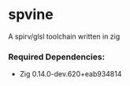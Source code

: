 # spvine

A spirv/glsl toolchain written in zig

### Required Dependencies:

- Zig 0.14.0-dev.620+eab934814
